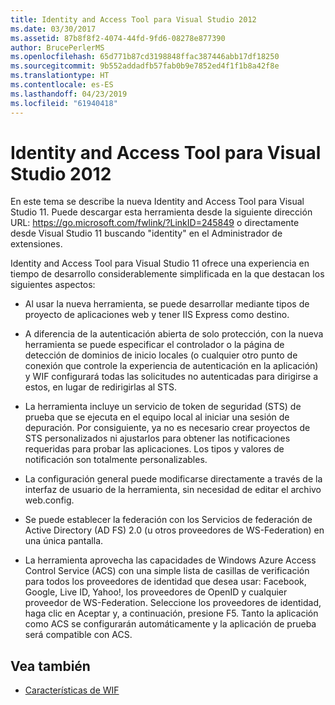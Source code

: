 ```yaml
---
title: Identity and Access Tool para Visual Studio 2012
ms.date: 03/30/2017
ms.assetid: 87b8f8f2-4074-44fd-9fd6-08278e877390
author: BrucePerlerMS
ms.openlocfilehash: 65d771b87cd3198848ffac387446abb17df18250
ms.sourcegitcommit: 9b552addadfb57fab0b9e7852ed4f1f1b8a42f8e
ms.translationtype: HT
ms.contentlocale: es-ES
ms.lasthandoff: 04/23/2019
ms.locfileid: "61940418"
---
```

# <a name="identity-and-access-tool-for-visual-studio-2012"></a>Identity and Access Tool para Visual Studio 2012
En este tema se describe la nueva Identity and Access Tool para Visual Studio 11. Puede descargar esta herramienta desde la siguiente dirección URL: <https://go.microsoft.com/fwlink/?LinkID=245849> o directamente desde Visual Studio 11 buscando "identity" en el Administrador de extensiones.  
  
 Identity and Access Tool para Visual Studio 11 ofrece una experiencia en tiempo de desarrollo considerablemente simplificada en la que destacan los siguientes aspectos:  
  
- Al usar la nueva herramienta, se puede desarrollar mediante tipos de proyecto de aplicaciones web y tener IIS Express como destino.  
  
- A diferencia de la autenticación abierta de solo protección, con la nueva herramienta se puede especificar el controlador o la página de detección de dominios de inicio locales (o cualquier otro punto de conexión que controle la experiencia de autenticación en la aplicación) y WIF configurará todas las solicitudes no autenticadas para dirigirse a estos, en lugar de redirigirlas al STS.  
  
- La herramienta incluye un servicio de token de seguridad (STS) de prueba que se ejecuta en el equipo local al iniciar una sesión de depuración. Por consiguiente, ya no es necesario crear proyectos de STS personalizados ni ajustarlos para obtener las notificaciones requeridas para probar las aplicaciones. Los tipos y valores de notificación son totalmente personalizables.  
  
- La configuración general puede modificarse directamente a través de la interfaz de usuario de la herramienta, sin necesidad de editar el archivo web.config.  
  
- Se puede establecer la federación con los Servicios de federación de Active Directory (AD FS) 2.0 (u otros proveedores de WS-Federation) en una única pantalla.  
  
- La herramienta aprovecha las capacidades de Windows Azure Access Control Service (ACS) con una simple lista de casillas de verificación para todos los proveedores de identidad que desea usar: Facebook, Google, Live ID, Yahoo!, los proveedores de OpenID y cualquier proveedor de WS-Federation. Seleccione los proveedores de identidad, haga clic en Aceptar y, a continuación, presione F5. Tanto la aplicación como ACS se configurarán automáticamente y la aplicación de prueba será compatible con ACS.  
  
## <a name="see-also"></a>Vea también

- [Características de WIF](../../../docs/framework/security/wif-features.md)
